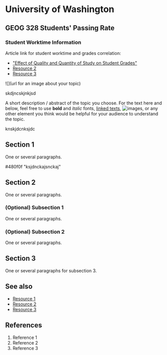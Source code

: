 # University of Washington
## GEOG 328 Students' Passing Rate
### Student Worktime Information

Article link for student worktime and grades correlation: 
- ["Effect of Quality and Quantity of Study on Student Grades"](https://www.tandfonline.com/doi/abs/10.1080/00220671.1990.10885960)
- [Resource 2](url)
- [Resource 3](url)

![](url for an image about your topic)

skdjncskjnkjsd

A short description / abstract of the topic you choose. For the text here and below, feel free to use **bold** and *italic* fonts, [linked texts](url),  ![images](url), or any other element you think would be helpful for your audience to understand the topic.

knskjdcnksjdc

## Section 1
One or several paragraphs.

#480f0f "ksjdnckajsnckaj"

## Section 2
One or several paragraphs.
### (Optional) Subsection 1
One or several paragraphs.
### (Optional) Subsection 2
One or several paragraphs.

## Section 3
One or several paragraphs for subsection 3.

## See also
- [Resource 1](url)
- [Resource 2](url)
- [Resource 3](url)

## References
1. Reference 1
2. Reference 2
3. Reference 3